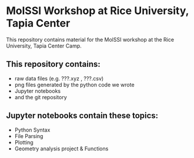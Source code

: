 # MolSSI Workshop at Rice University, Tapia Center

This repository contains material for the MolSSI workshop at the Rice University, Tapia Center Camp.

## This repository contains:
- raw data files (e.g. ???.xyz , ???.csv)
- png files generated by the python code we wrote
- Jupyter notebooks
- and the git repository

## Jupyter notebooks contain these topics:
- Python Syntax
- File Parsing
- Plotting
- Geometry analysis project & Functions
